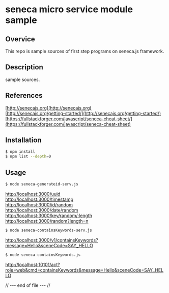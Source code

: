 seneca micro service module sample
========================

Overvice
-----------
This repo is sample sources of first step programs on seneca.js framework.


Description
-------------
sample sources.

References
-------------
[http://senecajs.org](http://senecajs.org)  
[http://senecajs.org/getting-started/](http://senecajs.org/getting-started/)  
[https://fullstackforger.com/javascript/seneca-cheat-sheet/](https://fullstackforger.com/javascript/seneca-cheat-sheet)  



Installation
--------------
```bash
$ npm install
$ npm list --depth=0
```

Usage
--------------
```bash
$ node seneca-generateid-serv.js
```

[http://localhost:3000/uuid](http://localhost:3000/uuid)  
[http://localhost:3000/timestamp](http://localhost:3000/timestamp)  
[http://localhost:3000/id/random](http://localhost:3000/id/random)  
[http://localhost:3000/date/random](http://localhost:3000/date/random)  
[http://localhost:3000/key/random/:length](http://localhost:3000/key/random/6)  
[http://localhost:3000/random?length=n](http://localhost:3000/random?length=8)  

```bash
$ node seneca-containsKeywords-serv.js
```

[http://localhost:3000/v1/containsKeywords?message=Hello&sceneCode=SAY_HELLO](http://localhost:3000/v1/containsKeywords?message=Hello&sceneCode=SAY_HELLO)  

```bash
$ node seneca-containsKeywords.js
```

[http://localhost:10101/act?role=web&cmd=containsKeywords&message=Hello&sceneCode=SAY_HELLO](http://localhost:10101/act?role=web&cmd=containsKeywords&message=Hello&sceneCode=SAY_HELLO)  

// --- end of file --- //

